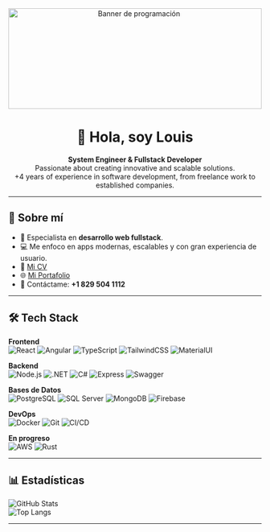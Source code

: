 <div align="center">
  <img src="https://www.canva.com/design/DAGx87_EIZU/30nX-UuX1QcsVbQ_7w8GzA/edit?utm_content=DAGx87_EIZU&utm_campaign=designshare&utm_medium=link2&utm_source=sharebutton" 
       alt="Banner de programación" 
       width="100%" 
       height="200px"/>
  
  # 👋 Hola, soy Louis  
  **System Engineer & Fullstack Developer**  
Passionate about creating innovative and scalable solutions.  
  +4 years of experience in software development, from freelance work to established companies.
</div>

---

## 🚀 Sobre mí  
- 🔭 Especialista en **desarrollo web fullstack**.  
- 💻 Me enfoco en apps modernas, escalables y con gran experiencia de usuario.  
- 📄 [Mi CV](https://acortar.link/BmVi2o)  
- 🌐 [Mi Portafolio](https://waka-code.github.io/Waddimi_Saint_louis/#)  
- 📩 Contáctame: **+1 829 504 1112**

---

## 🛠️ Tech Stack  

**Frontend**  
![React](https://img.shields.io/badge/React-61DAFB?logo=react&logoColor=black) ![Angular](https://img.shields.io/badge/Angular-DD0031?logo=angular&logoColor=white) ![TypeScript](https://img.shields.io/badge/TypeScript-3178C6?logo=typescript&logoColor=white) ![TailwindCSS](https://img.shields.io/badge/TailwindCSS-06B6D4?logo=tailwindcss&logoColor=white) ![MaterialUI](https://img.shields.io/badge/MUI-007FFF?logo=mui&logoColor=white)  

**Backend**  
![Node.js](https://img.shields.io/badge/Node.js-339933?logo=node.js&logoColor=white) ![.NET](https://img.shields.io/badge/.NET-512BD4?logo=dotnet&logoColor=white) ![C#](https://img.shields.io/badge/C%23-239120?logo=c-sharp&logoColor=white) ![Express](https://img.shields.io/badge/Express-000000?logo=express&logoColor=white) ![Swagger](https://img.shields.io/badge/Swagger-85EA2D?logo=swagger&logoColor=black)  

**Bases de Datos**  
![PostgreSQL](https://img.shields.io/badge/PostgreSQL-4169E1?logo=postgresql&logoColor=white) ![SQL Server](https://img.shields.io/badge/SQL%20Server-CC2927?logo=microsoftsqlserver&logoColor=white) ![MongoDB](https://img.shields.io/badge/MongoDB-47A248?logo=mongodb&logoColor=white) ![Firebase](https://img.shields.io/badge/Firebase-FFCA28?logo=firebase&logoColor=black)  

**DevOps**  
![Docker](https://img.shields.io/badge/Docker-2496ED?logo=docker&logoColor=white) ![Git](https://img.shields.io/badge/Git-F05032?logo=git&logoColor=white) ![CI/CD](https://img.shields.io/badge/CI%2FCD%20Pipeline-4285F4?logo=githubactions&logoColor=white)  

**En progreso**  
![AWS](https://img.shields.io/badge/AWS-232F3E?logo=amazonaws&logoColor=white) ![Rust](https://img.shields.io/badge/Rust-000000?logo=rust&logoColor=white)  

---

## 📊 Estadísticas  

![GitHub Stats](https://github-readme-stats.vercel.app/api?username=waka-code&show_icons=true&theme=radical)  
![Top Langs](https://github-readme-stats.vercel.app/api/top-langs/?username=waka-code&layout=compact&theme=radical)

---
